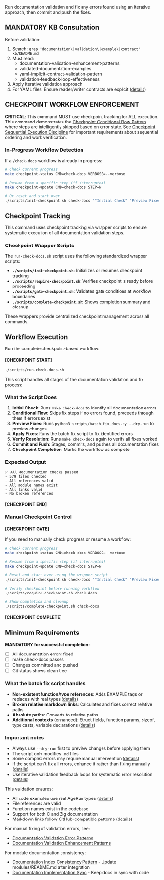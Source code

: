 Run documentation validation and fix any errors found using an iterative approach, then commit and push the fixes.

## MANDATORY KB Consultation

Before validation:
1. Search: `grep "documentation\|validation\|example\|contract" kb/README.md`
2. Must read:
   - documentation-validation-enhancement-patterns
   - validated-documentation-examples
   - yaml-implicit-contract-validation-pattern
   - validation-feedback-loop-effectiveness
3. Apply iterative validation approach
4. For YAML files: Ensure reader/writer contracts are explicit ([details](../../../kb/yaml-implicit-contract-validation-pattern.md))

## CHECKPOINT WORKFLOW ENFORCEMENT

**CRITICAL**: This command MUST use checkpoint tracking for ALL execution. This command demonstrates the [Checkpoint Conditional Flow Pattern](../../../kb/checkpoint-conditional-flow-pattern.md) where steps are intelligently skipped based on error state. See [Checkpoint Sequential Execution Discipline](../../../kb/checkpoint-sequential-execution-discipline.md) for important requirements about sequential ordering and work verification.

### In-Progress Workflow Detection

If a `/check-docs` workflow is already in progress:

```bash
# Check current progress
make checkpoint-status CMD=check-docs VERBOSE=--verbose

# Resume from a specific step (if interrupted)
make checkpoint-update CMD=check-docs STEP=N

# Or reset and start over
./scripts/init-checkpoint.sh check-docs '"Initial Check" "Preview Fixes" "Apply Fixes" "Verify Resolution" "Commit and Push"'
```

## Checkpoint Tracking

This command uses checkpoint tracking via wrapper scripts to ensure systematic execution of all documentation validation steps.

### Checkpoint Wrapper Scripts

The `run-check-docs.sh` script uses the following standardized wrapper scripts:

- **`./scripts/init-checkpoint.sh`**: Initializes or resumes checkpoint tracking
- **`./scripts/require-checkpoint.sh`**: Verifies checkpoint is ready before proceeding
- **`./scripts/gate-checkpoint.sh`**: Validates gate conditions at workflow boundaries
- **`./scripts/complete-checkpoint.sh`**: Shows completion summary and cleanup

These wrappers provide centralized checkpoint management across all commands.

## Workflow Execution

Run the complete checkpoint-based workflow:

#### [CHECKPOINT START]

```bash
./scripts/run-check-docs.sh
```

This script handles all stages of the documentation validation and fix process:

### What the Script Does

1. **Initial Check**: Runs `make check-docs` to identify all documentation errors
2. **Conditional Flow**: Skips fix steps if no errors found, proceeds through them if errors exist
3. **Preview Fixes**: Runs `python3 scripts/batch_fix_docs.py --dry-run` to preview changes
4. **Apply Fixes**: Runs the batch fix script to fix identified errors
5. **Verify Resolution**: Runs `make check-docs` again to verify all fixes worked
6. **Commit and Push**: Stages, commits, and pushes all documentation fixes
7. **Checkpoint Completion**: Marks the workflow as complete

### Expected Output

```
✅ All documentation checks passed
- 579 files checked
- All references valid
- All module names exist
- All links valid
- No broken references
```

#### [CHECKPOINT END]

### Manual Checkpoint Control

#### [CHECKPOINT GATE]

If you need to manually check progress or resume a workflow:

```bash
# Check current progress
make checkpoint-status CMD=check-docs VERBOSE=--verbose

# Resume from a specific step (if interrupted)
make checkpoint-update CMD=check-docs STEP=N

# Reset and start over using the wrapper script
./scripts/init-checkpoint.sh check-docs '"Initial Check" "Preview Fixes" "Apply Fixes" "Verify Resolution" "Commit and Push"'

# Verify checkpoint before running workflow
./scripts/require-checkpoint.sh check-docs

# Show completion and cleanup
./scripts/complete-checkpoint.sh check-docs
```

#### [CHECKPOINT COMPLETE]

## Minimum Requirements

**MANDATORY for successful completion:**
- [ ] All documentation errors fixed
- [ ] make check-docs passes
- [ ] Changes committed and pushed
- [ ] Git status shows clean tree

### What the batch fix script handles
- **Non-existent function/type references**: Adds EXAMPLE tags or replaces with real types ([details](../../../kb/documentation-placeholder-validation-pattern.md))
- **Broken relative markdown links**: Calculates and fixes correct relative paths
- **Absolute paths**: Converts to relative paths
- **Additional contexts** (enhanced): Struct fields, function params, sizeof, type casts, variable declarations ([details](../../../kb/batch-documentation-fix-enhancement.md))

### Important notes
- Always use `--dry-run` first to preview changes before applying them
- The script only modifies `.md` files
- Some complex errors may require manual intervention ([details](../../../kb/documentation-error-type-classification.md))
- If the script can't fix all errors, enhance it rather than fixing manually ([details](../../../kb/script-enhancement-over-one-off.md))
- Use iterative validation feedback loops for systematic error resolution ([details](../../../kb/validation-feedback-loop-effectiveness.md))

This validation ensures:
- All code examples use real AgeRun types ([details](../../../kb/validated-documentation-examples.md))
- File references are valid
- Function names exist in the codebase
- Support for both C and Zig documentation
- Markdown links follow GitHub-compatible patterns ([details](../../../kb/markdown-link-resolution-patterns.md))

For manual fixing of validation errors, see:
- [Documentation Validation Error Patterns](../../../kb/documentation-validation-error-patterns.md)
- [Documentation Validation Enhancement Patterns](../../../kb/documentation-validation-enhancement-patterns.md)

For module documentation consistency:
- [Documentation Index Consistency Pattern](../../../kb/documentation-index-consistency-pattern.md) - Update modules/README.md after integration
- [Documentation Implementation Sync](../../../kb/documentation-implementation-sync.md) - Keep docs in sync with code